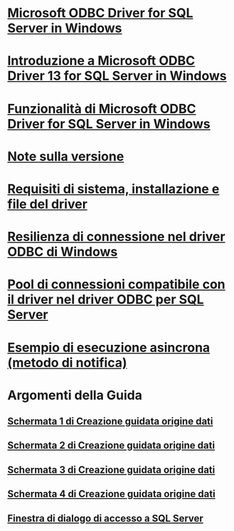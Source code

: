 # [Microsoft ODBC Driver for SQL Server in Windows](microsoft-odbc-driver-for-sql-server-on-windows.md)
# [Introduzione a Microsoft ODBC Driver 13 for SQL Server in Windows](welcome-to-the-microsoft-odbc-driver-13-for-sql-server-on-windows.md)
# [Funzionalità di Microsoft ODBC Driver for SQL Server in Windows](features-of-the-microsoft-odbc-driver-for-sql-server-on-windows.md)

# [Note sulla versione](release-notes.md)
# [Requisiti di sistema, installazione e file del driver](system-requirements-installation-and-driver-files.md)

# [Resilienza di connessione nel driver ODBC di Windows](connection-resiliency-in-the-windows-odbc-driver.md)
# [Pool di connessioni compatibile con il driver nel driver ODBC per SQL Server](driver-aware-connection-pooling-in-the-odbc-driver-for-sql-server.md)

# [Esempio di esecuzione asincrona (metodo di notifica)](asynchronous-execution-notification-method-sample.md)

# Argomenti della Guida
## [Schermata 1 di Creazione guidata origine dati](dsn-wizard-1.md)
## [Schermata 2 di Creazione guidata origine dati](dsn-wizard-2.md)
## [Schermata 3 di Creazione guidata origine dati](dsn-wizard-3.md)
## [Schermata 4 di Creazione guidata origine dati](dsn-wizard-4.md)
## [Finestra di dialogo di accesso a SQL Server](sql-server-login-dialog.md)
